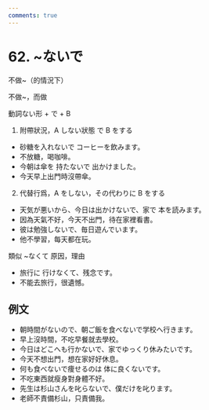 ```yaml
---
comments: true
---
```


# 62. ~ないで

不做~（的情況下）

不做~，而做

動詞ない形 + で + B

1. 附帶狀況，A しない狀態 で B をする

- 砂糖を入れないで コーヒーを飲みます。
- 不放糖，喝咖啡。
- 今朝は傘を 持たないで 出かけました。
- 今天早上出門時沒帶傘。

2. 代替行爲，A をしない，その代わりに B をする

- 天気が悪いから、今日は出かけないで、家で 本を読みます。
- 因為天氣不好，今天不出門，待在家裡看書。
- 彼は勉強しないで、毎日遊んでいます。
- 他不學習，每天都在玩。

類似 ~なくて  原因，理由

- 旅行に 行けなくて、残念です。
- 不能去旅行，很遺憾。

## 例文

- 朝時間がないので、朝ご飯を食べないで学校へ行きます。
- 早上沒時間，不吃早餐就去學校。
- 今日はどこへも行かないで、家でゆっくり休みたいです。
- 今天不想出門，想在家好好休息。
- 何も食べないで痩せるのは 体に良くないです。
- 不吃東西就瘦身對身體不好。
- 先生は杉山さんを叱らないで、僕だけを叱ります。
- 老師不責備杉山，只責備我。
